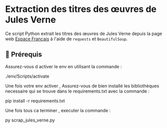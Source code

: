 # Extraction des titres des œuvres de Jules Verne

Ce script Python extrait les titres des œuvres de Jules Verne depuis la page web [Espace Français](https://www.espacefrancais.com/les-oeuvres-de-jules-verne/) à l'aide de `requests` et `BeautifulSoup`.

## 📌 Prérequis

Assurez-vous d activer le env en utilisant la commande : 

./env/Scripts/activate


Une fois votre env activer , Assurez-vous de bien installé les bibliothèques necessaire qui se trouve dans le requirements.txt avec la commande : 

pip install -r requirements.txt


Une fois tous ca terminer , executer la commande : 

py scrap_jules_verne.py
